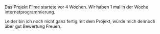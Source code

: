 Das Projekt Filme startete vor 4 Wochen. Wir haben 1 mal in der Woche Internetprogrammierung.

Leider bin ich noch nicht ganz fertig mit dem Projekt, würde mich dennoch über gut Bewertung Freuen.
